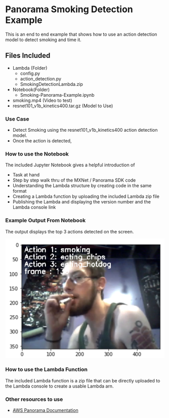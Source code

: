# Panorama Smoking Detection Example

This is an end to end example that shows how to use an action detection model to detect smoking and time it.

## Files Included
- Lambda (Folder)
	- config.py 
	- action_detection.py
	- SmokingDetectionLambda.zip
- Notebook(Folder)
	- Smoking-Panorama-Example.ipynb
- smoking.mp4 (Video to test)
- resnet101_v1b_kinetics400.tar.gz (Model to Use)

### Use Case
- Detect Smoking using the resnet101_v1b_kinetics400 action detection model. 
- Once the action is detected, 


### How to use the Notebook
The included Jupyter Notebook gives a helpful introduction of 
- Task at hand 
- Step by step walk thru of the MXNet / Panorama SDK code
- Understanding the Lambda structure by creating code in the same format
- Creating a Lambda function by uploading the included Lambda zip file
- Publishing the Lambda and displaying the version number and the Lambda console link

### Example Output From Notebook

The output displays the top 3 actions detected on the screen. 

![Example Notebook](Example_Image_Notebook.png)


### How to use the Lambda Function

The included Lambda function is a zip file that can be directly uploaded to the Lambda console to create a usable Lambda arn. 

### Other resources to use

- [AWS Panorama Documentation](https://docs.aws.amazon.com/panorama/)
